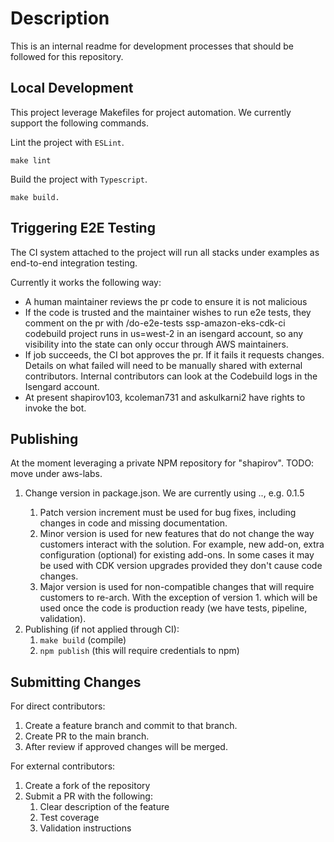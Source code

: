 # Description

This is an internal readme for development processes that should be followed for this repository.

## Local Development

This project leverage Makefiles for project automation. We currently support the following commands.

Lint the project with `ESLint`. 

```
make lint
```

Build the project with `Typescript`. 

```
make build.
```

## Triggering E2E Testing

The CI system attached to the project will run all stacks under examples as end-to-end integration testing. 

Currently it works the following way:

- A human maintainer reviews the pr code to ensure it is not malicious 
- If the code is trusted and the maintainer wishes to run e2e tests, they comment on the pr with /do-e2e-tests ssp-amazon-eks-cdk-ci codebuild project runs in us=west-2 in an isengard account, so any visibility into the state can only occur through AWS maintainers.
- If job succeeds, the CI bot approves the pr. If it fails it requests changes. Details on what failed will need to be manually shared with external contributors. Internal contributors can look at the Codebuild logs in the Isengard account.
- At present shapirov103, kcoleman731 and askulkarni2 have rights to invoke the bot. 

## Publishing

At the moment leveraging a private NPM repository for "shapirov". TODO: move under aws-labs.

1. Change version in package.json. We are currently using <major>.<minor>.<patch>, e.g. 0.1.5
   1. Patch version increment must be used for bug fixes, including changes in code and missing documentation.
   2. Minor version is used for new features that do not change the way customers interact with the solution. For example, new add-on, extra configuration (optional) for existing add-ons. In some cases it may be used with CDK version upgrades provided they don't cause code changes.
   3. Major version is used for non-compatible changes that will require customers to re-arch. With the exception of version 1. which will be used once the code is production ready (we have tests, pipeline, validation).
2. Publishing (if not applied through CI):
   1. `make build` (compile)
   2. `npm publish` (this will require credentials to npm)
   
## Submitting Changes

For   direct contributors:
1. Create a feature branch and commit to that branch.
2. Create PR to the main branch. 
3. After review if approved changes will be merged.

For external contributors:
1. Create a fork of the repository
2. Submit a PR with the following:
   1. Clear description of the feature
   2. Test coverage
   3. Validation instructions
   